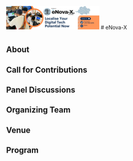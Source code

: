 
<img src="img/logoEnovax.jpg" alt="hi" width="50%" height="50%" class="inline"/>
# eNova-X


# 


## About

## Call for Contributions

## Panel Discussions

## Organizing Team

## Venue

## Program
